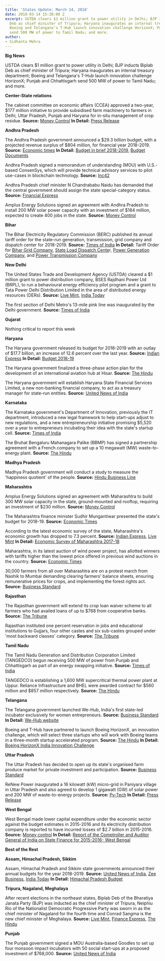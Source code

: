 ```yaml
---
title: 'States Update: March 14, 2018'
date: 2018-03-14 15:38:00 Z
excerpt: USTDA clears $1 million grant to power utility in Delhi; BJP inducts Biplab
  Deb as chief minister of Tripura; Haryana inaugurates an internal treasury department;
  Boeing and Telangana’s T-Hub launch innovation challenge HorizonX; Punjab and Chhattisgarh
  send 500 MW of power to Tamil Nadu; and more.
author:
- Sidhanta Mehra
---
```


**Big News**

USTDA clears $1 million grant to power utility in Delhi; BJP inducts Biplab Deb as chief minister of Tripura; Haryana inaugurates an internal treasury department; Boeing and Telangana&#39;s T-Hub launch innovation challenge HorizonX; Punjab and Chhattisgarh send 500 MW of power to Tamil Nadu; and more.

**Center-State relations**

The cabinet committee on economic affairs (CCEA) approved a two-year, $177 million initiative to provide subsidised farm machinery to farmers in Delhi, Uttar Pradesh, Punjab and Haryana for in-situ management of crop residue. **Source:** [Money Control](https://www.moneycontrol.com/news/india/ccea-nod-to-rs-1151-80-crore-scheme-to-address-stubble-burning-2523643.html) **In Detail:** [Press Release](http://pib.nic.in/newsite/PrintRelease.aspx?relid=177136)

**Andhra Pradesh**

The Andhra Pradesh government announced a $29.3 billion budget, with a projected revenue surplus of $804 million, for financial year 2018-2019. **Source:** [Economic times](https://economictimes.indiatimes.com/news/politics-and-nation/andhra-pradesh-presents-rs-1-91-lakh-crore-budget-for-fy19/articleshow/63215555.cms) **In Detail:** [Budget in brief 2018-2019](https://www.apfinance.gov.in/uploads/budget-2018-19-books/Volume-VI.pdf), [Budget Documents](https://www.apfinance.gov.in/budget.html)

Andhra Pradesh signed a memorandum of understanding (MOU) with U.S.-based ConsenSys, which will provide technical advisory services to pilot use-cases in blockchain technology. **Source:** [Inc42](https://inc42.com/buzz/andhra-pradesh-govt-mou-consensys-blockchain/)

Andhra Pradesh chief minister N Chandrababu Naidu has demanded that the central government should assign the state special-category status. **Source:** [Financial Express](http://www.financialexpress.com/india-news/state-of-play-centre-says-no-to-andhra-pradeshs-plea-for-special-tag/1091023/)

Amplus Energy Solutions signed an agreement with Andhra Pradesh to install 200 MW solar power capacity with an investment of $184 million, expected to create 400 jobs in the state. **Source:** [Money Control](https://www.moneycontrol.com/news/business/amplus-inks-pacts-with-andhra-maharashtra-for-500-mw-solar-energy-2521971.html)

**Bihar**

The Bihar Electricity Regulatory Commission (BERC) published its annual tariff order for the state-run generation, transmission, grid company and dispatch center for 2018-2019. **Source:** [Times of India](https://timesofindia.indiatimes.com/city/patna/berc-tariff-order-for-3-power-firms/articleshow/63207602.cms) **In Detail:** Tariff Order for [Bihar Grid Company](https://berc.co.in/orders/tariff/transmission/1440-tariff-order-of-bihar-grid-company-limited-bgcl-for-fy-2018-19), [State Load Dispatch Cente](https://berc.co.in/orders/tariff/transmission/1439-tariff-order-of-state-load-despatch-centre-sldc-for-fy-2018-19)r, [Power Generation Company](https://berc.co.in/orders/tariff/generation/1437-tariff-order-of-bihar-state-power-generation-co-ltd-bspgcl-for-fy-2018-19), and [Power Transmission Company](https://berc.co.in/orders/tariff/transmission/1438-tariff-order-of-bihar-state-power-transmission-co-ltd-bsptcl-for-fy-2018-19)

**New Delhi**

The United States Trade and Development Agency (USTDA) cleared a $1 million grant to power distribution company, BSES Rajdhani Power Ltd (BRPL), to run a behavioural energy efficiency pilot program and a grant to Tata Power Delhi Distribution Limited in the area of distributed energy resources (DERs). **Source:** [Live Mint](http://www.livemint.com/Industry/uHySiApbbFyqA3kwr8toEO/BSES-Rajdhani-receives-1-million-from-USTDA-for-energy-cons.html), [India Today](https://www.indiatoday.in/pti-feed/story/us-trade-agency-to-support-tata-power-1184619-2018-03-08)

The first section of Delhi Metro&#39;s 13-mile pink line was inaugurated by the Delhi government. **Source:** [Times of India](https://timesofindia.indiatimes.com/city/delhi/first-12-stations-on-pink-line-to-start-operating-from-wednesday/articleshow/63239514.cms)

**Gujarat**

Nothing critical to report this week

**Haryana**

The Haryana government released its budget for 2018-2019 with an outlay of $17.7 billion, an increase of 12.6 percent over the last year. **Source:** [Indian Express](http://indianexpress.com/article/india/haryana-budget-no-new-taxes-outlay-increased-by-12-6-percent-5092814/) **In Detail:** [Budget 2018-19](http://web1.hry.nic.in/budget/Bgfinal.pdf)

The Haryana government finalized a three-phase action plan for the development of an international aviation hub at Hisar. **Source:** [The Hindu](http://www.thehindu.com/news/cities/Delhi/haryana-to-get-international-aviation-hub-in-hisar/article23043121.ece)

The Haryana government will establish Haryana State Financial Services Limited, a new non-banking financial company, to act as a treasury manager for state-run entities. **Source:** [United News of India](http://www.uniindia.com/haryana-to-establish-non-banking-financial-company-for-management-of-surplus-funds/states/news/1164426.html)

**Karnataka**

The Karnataka government&#39;s Department of Innovation, previously the IT department, introduced a new legal framework to help start-ups adjust to new regulations, and a new entrepreneurship initiative promising $5,520 over a year to entrepreneurs incubating their idea with the state&#39;s startup cell. **Source:** [Times of India](https://timesofindia.indiatimes.com/trend-tracking/karnataka-governments-new-policy-frameworks-for-tech-startups/articleshow/63187488.cms)

The Bruhat Bengaluru Mahanagara Palike (BBMP) has signed a partnership agreement with a French company to set up a 10 megawatt (MW) waste-to-energy plant. **Source:** [The Hindu](http://www.thehindu.com/todays-paper/tp-national/tp-karnataka/bbmp-inks-deal-with-french-firm-for-waste-to-energy-plant/article23037921.ece)

**Madhya Pradesh**

Madhya Pradesh government will conduct a study to measure the &#39;happiness quotient&#39; of the people. **Source:** [Hindu Business Line](https://www.thehindubusinessline.com/news/national/mp-to-measure-its-peoples-happiness-quotient/article23040315.ece)

**Maharashtra**

Amplus Energy Solutions signed an agreement with Maharashtra to build 300 MW solar capacity in the state, ground-mounted and rooftop, requiring an investment of $230 million. **Source:** [Money Control](https://www.moneycontrol.com/news/business/amplus-inks-pacts-with-andhra-maharashtra-for-500-mw-solar-energy-2521971.html)

The Maharashtra finance minister Sudhir Mungantiwar presented the state&#39;s budget for 2018-19. **Source:** [Economic Times](https://economictimes.indiatimes.com/news/politics-and-nation/maharashtra-budget-puts-farm-in-focus/articleshow/63242919.cms)

According to the latest economic survey of the state, Maharashtra&#39;s economic growth has dropped to 7.3 percent. **Source:** [Indian Express](http://indianexpress.com/article/india/maharashtra-growth-story-slumps-to-weakest-in-3-years-5091507/), [Live Mint](http://www.livemint.com/Politics/sSAIZjyYC1SoJQ5GkiDUzH/Weak-monsoon-hits-Maharashtras-farm-output-slows-growth.html) **In Detail:** [Economic Survey of Maharashtra 2017-18](https://www.maharashtra.gov.in/Site/upload/WhatsNew/Economic%20Survey%20of%20Maharashtra%202017-18.%20(English).pdf)

Maharashtra, in its latest auction of wind power project, has allotted winners with tariffs higher than the lowest price offered in previous wind auctions in the country. **Source:** [Economic Times](https://economictimes.indiatimes.com/industry/energy/power/maharashtra-wind-power-auction-sees-firming-up-of-tariffs/articleshow/63196004.cms)

30,000 farmers from all over Maharashtra are on a protest march from Nashik to Mumbai demanding clearing farmers&#39; balance sheets, ensuring remunerative prices for crops, and implementing the forest rights act. **Source:** [Business Standard](http://www.business-standard.com/article/economy-policy/crop-crisis-over-30-000-farmers-to-protest-outside-maharashtra-assembly-118031200020_1.html)

**Rajasthan**

The Rajasthan government will extend its crop loan waiver scheme to all farmers who had availed loans of up to $768 from cooperative banks. **Source:** [The Tribune](http://www.tribuneindia.com/news/nation/rajasthan-extends-crop-loan-waiver-to-all-farmers/553703.html)

Rajasthan instituted one percent reservation in jobs and educational institutions to Gujjars, four other castes and six sub-castes grouped under &#39;most backward classes&#39; category. **Source:** [The Tribune](http://www.tribuneindia.com/news/nation/rajasthan-assembly-clears-1-per-cent-reservation-for-gujjars/554244.html)

**Tamil Nadu**

The Tamil Nadu Generation and Distribution Corporation Limited (TANGEDCO) begun receiving 500 MW of power from Punjab and Chhattisgarh as part of an energy swapping initiative. **Source:** [Times of India](https://timesofindia.indiatimes.com/city/chennai/tamil-nadu-begins-power-swapping-with-punjab-chhattisgarh/articleshow/63242827.cms)

TANGEDCO is establishing a 1,600 MW supercritical thermal power plant at Uppur. Reliance Infrastructure and BHEL were awarded contract for $560 million and $857 million respectively. **Source:** [The Hindu](http://www.thehindu.com/todays-paper/tp-national/tp-tamilnadu/reliance-bags-uppur-thermal-power-project/article22955286.ece)

**Telangana**

The Telangana government launched We-Hub, India&#39;s first state-led incubator exclusively for women entrepreneurs. **Source:** [Business Standard](http://www.business-standard.com/article/pti-stories/telangana-govt-launches-start-up-incubator-for-women-118030801315_1.html) **In Detail:** [We-Hub website](http://wehub.telangana.gov.in/index.html)

Boeing and T-Hub have partnered to launch Boeing HorizonX, an innovation challenge, which will select three startups who will work with Boeing teams in a three-month startup accelerated program. **Source:** [The Hindu](http://www.thehindu.com/todays-paper/tp-national/tp-telangana/boeing-grooming-startups-at-t-hub/article22989100.ece) **In Detail:** [Boeing HorizonX India Innovation Challenge](https://t-hub.co/horizonx/)

**Uttar Pradesh**

The Uttar Pradesh has decided to open up its state&#39;s organised farm produce market for private investment and participation. **Source:** [Business Standard](http://www.business-standard.com/article/economy-policy/up-opens-agro-market-worth-rs-600-billion-for-private-investment-118030700651_1.html)

ReNew Power inaugurated a 16 kilowatt (kW) micro-grid in Paniyara village in Uttar Pradesh and also agreed to develop 1 gigawatt (GW) of solar power and 200 MW of waste-to-energy projects. **Source:** [Pv-Tech](https://www.pv-tech.org/news/renew-power-opens-micro-grid-inks-pact-on-2gw-of-solar-across-uttar-pradesh) **In Detail:** [Press Release](https://renewpower.in/wp-content/uploads/2018/03/Press-Release-ReNew-Power-Ventures-signs-MOU-with-Government-of-Uttar-Pradesh-to-invest-Rs.pdf)

**West Bengal**

West Bengal made lower capital expenditure under the economic sector against the budget estimates in 2015-2016 and its electricity distribution company is reported to have incurred losses of $2.7 billion in 2015-2016. **Source:** [Money control](https://www.moneycontrol.com/news/business/wbsedcl-suffered-rs-175-85-cr-revenue-loss-in-fy16-cag-report-2524159.html) **In Detail:** [Report of the Comptroller and Auditor General of India on State Finance for 2015-2016- West Bengal](http://www.cag.gov.in/sites/default/files/audit_report_files/West_Bengal_State_Finances_Report_2015.pdf)

**Best of the Rest**

**Assam, Himachal Pradesh, Sikkim**

Assam, Himachal Pradesh and Sikkim state governments announced their annual budgets for the year 2018-2019. **Source:** [United News of India](http://www.uniindia.com/deficit-budget-in-digital-format-tabled-in-assam/states/news/1165118.html), [Zee Business](http://www.zeebiz.com/india/news-himachal-pradesh-budget-highlights-new-bjp-govt-gives-no-surprises-38814), [India Today](https://www.indiatoday.in/pti-feed/story/sikkim-assembly-passes-budget-for-2018-19-1186605-2018-03-10) **In Detail:** [Himachal Pradesh Budget](http://admis.hp.nic.in/budget/Aspx/Anonymous/BudWeb.aspx)

**Tripura, Nagaland, Meghalaya**

After recent elections in the northeast states, Biplab Deb of the Bharatiya Janata Party (BJP) was inducted as the chief minister of Tripura, Neiphiu Rio of the Nationalist Democratic Progressive Party was sworn in as the chief minister of Nagaland for the fourth time and Conrad Sangma is the new chief minister of Meghalaya. **Source:** [Live Mint](http://www.livemint.com/Politics/Xchvm1A5zrM7Zj47RZbxlN/Biplab-Deb-set-to-take-oath-as-Tripura-chief-minister-today.html), [Finance Express](http://www.financialexpress.com/india-news/meghalaya-cm-conrad-sangma-to-seek-trust-vote-on-monday/1094645/), [The Hindu](http://www.thehindu.com/news/national/other-states/neiphiu-rio-sworn-in-as-nagaland-chief-minister/article22976837.ece)

**Punjab**

The Punjab government signed a MOU Australia-based Goodles to set up four monsoon impact incubators with 50 social start-ups at a proposed investment of $768,000. **Source:** [United News of India](http://www.uniindia.com/punjab-govt-signs-mou-with-australian-company-for-50-social-impact-incubators/business-economy/news/1161641.html)